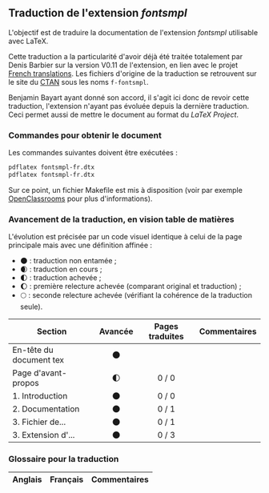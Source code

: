 ## Traduction de l'extension *fontsmpl*

L'objectif est de traduire la documentation de l'extension *fontsmpl* utilisable avec LaTeX. 

Cette traduction a la particularité d'avoir déjà été traitée totalement par Denis Barbier sur la version V0.11 de l'extension, en lien avec le projet [French translations](https://www.ctan.org/pkg/french-translations). Les fichiers d'origine de la traduction se retrouvent sur le site du [CTAN](https://www.ctan.org/tex-archive/info/french-translations/macros/latex/required/tools) sous les noms `f-fontsmpl`.

Benjamin Bayart ayant donné son accord, il s'agit ici donc de revoir cette traduction, l'extension n'ayant pas évoluée depuis la dernière traduction. Ceci permet aussi de mettre le document au format du *LaTeX Project*.


### Commandes pour obtenir le document

Les commandes suivantes doivent être exécutées :

```bash
pdflatex fontsmpl-fr.dtx
pdflatex fontsmpl-fr.dtx
```

Sur ce point, un fichier Makefile est mis à disposition (voir par exemple [OpenClassrooms](https://openclassrooms.com/courses/compilez-sous-gnu-linux#/id/r-1130480) pour plus d'informations).


### Avancement de la traduction, en vision table de matières

L'évolution est précisée par un code visuel identique à celui de la page principale mais avec une définition affinée :

- :new_moon: : traduction non entamée ;
- :waxing_crescent_moon: : traduction en cours ;
- :first_quarter_moon: : traduction achevée ;
- :waxing_gibbous_moon: : première relecture achevée (comparant original et traduction) ; 
- :full_moon: : seconde relecture achevée (vérifiant la cohérence de la traduction seule).

Section                       | Avancée                | Pages traduites | Commentaires 
----------------------------- | :--------------------: | :-------------: | -------------------------
En-tête du document tex       | :new_moon:             |                 |
Page d'avant-propos           | :first_quarter_moon:   | 0 / 0           | 
1. Introduction               | :new_moon:             | 0 / 0           |
2. Documentation              | :new_moon:             | 0 / 1           |
3. Fichier de...              | :new_moon:             | 0 / 1           |
3. Extension d'...            | :new_moon:             | 0 / 3           |

### Glossaire pour la traduction

Anglais                | Français                                       | Commentaires 
---------------------- | ---------------------------------------------- | -------------------------------
